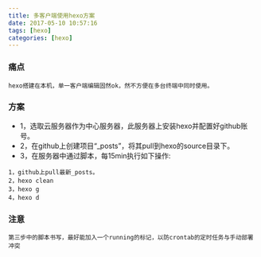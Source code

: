 ```yaml
---
title: 多客户端使用hexo方案
date: 2017-05-10 10:57:16
tags: [hexo]
categories: [hexo]
---
```


### 痛点

```
hexo搭建在本机，单一客户端编辑固然ok，然不方便在多台终端中同时使用。
```
### 方案


- 1，选取云服务器作为中心服务器，此服务器上安装hexo并配置好github账号。
- 2，在github上创建项目“_posts”，将其pull到hexo的source目录下。
- 3，在服务器中通过脚本，每15min执行如下操作:

```
1，github上pull最新_posts。
2，hexo clean
3，hexo g
4，hexo d
```

### 注意

```
第三步中的脚本书写，最好能加入一个running的标记，以防crontab的定时任务与手动部署冲突
```


